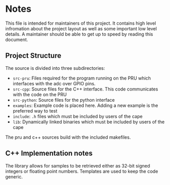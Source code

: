 # Notes
This file is intended for maintainers of this project. It contains high level 
infromation about the project layout as well as some important low level details.
A maintainer should be able to get up to speed by reading this document.

## Project Structure
The source is divided into three subdirectories:
- `src-pru`: Files required for the program running on the PRU which interfaces with the adc over GPIO pins.
- `src-cpp`: Source files for the C++ interface. This code communicates with the code on the PRU
- `src-python`: Source files for the python interface
- `examples`: Example code is placed here. Adding a new example is the preferred way to test
- `include`: `.h` files which must be included by users of the cape
- `lib`: Dynamically linked binaries which must be included by users of the cape

The pru and c++ sources build with the included makefiles.

## C++ Implementation notes
The library allows for samples to be retrieved either as 32-bit signed integers or floating 
point numbers. Templates are used to keep the code generic.